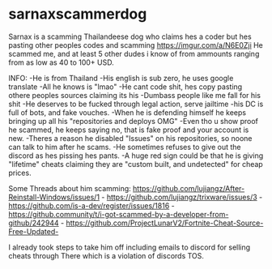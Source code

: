 # sarnaxscammerdog
Sarnax is a scamming Thailandeese dog who claims hes a coder but hes pasting other peoples codes and scamming
https://imgur.com/a/N6E0Zji
He scammed me, and at least 5 other dudes i know of from ammounts ranging from as low as 40 to 100+ USD.

INFO:
-He is from Thailand
-His english is sub zero, he uses google translate
-All he knows is "lmao"
-He cant code shit, hes copy pasting othere peoples sources claiming its his
-Dumbass people like me fall for his shit
-He deserves to be fucked through legal action, serve jailtime
-his DC is full of bots, and fake vouches.
-When he is defending himself he keeps bringing up all his "repositories and deploys OMG"
-Even tho u show proof he scammed, he keeps saying no, that is fake proof and your account is new.
-Theres a reason he disabled "Issues" on his repositories, so noone can talk to him after he scams.
-He sometimes refuses to give out the discord as hes pissing hes pants.
-A huge red sign could be that he is giving "lifetime" cheats claiming they are "custom built, and undetected" for cheap prices.


Some Threads about him scamming: 
https://github.com/lujiangz/After-Reinstall-Windows/issues/1 -
https://github.com/lujiangz/trixware/issues/3 -
https://github.com/is-a-dev/register/issues/1816 - 
https://github.community/t/i-got-scammed-by-a-developer-from-github/242944 - 
https://github.com/ProjectLunarV2/Fortnite-Cheat-Source-Free-Updated-

I already took steps to take him off including emails to discord for selling cheats through There which is a violation of discords TOS.
